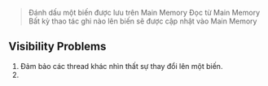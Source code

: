 > Đánh dấu một biến được lưu trên Main Memory
> Đọc từ Main Memory
> Bất kỳ thao tác ghi nào lên biến sẽ được cập nhật vào Main Memory

## Visibility Problems
1. Đảm bảo các thread khác nhìn thất sự thay đổi lên một biến.
2. 
